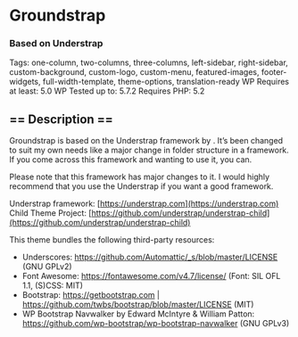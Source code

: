 # Groundstrap 
### Based on Understrap
Tags: one-column, two-columns, three-columns, left-sidebar, right-sidebar, custom-background, custom-logo, custom-menu, featured-images, footer-widgets, full-width-template, theme-options, translation-ready
WP Requires at least: 5.0
WP Tested up to: 5.7.2
Requires PHP: 5.2

## == Description ==
Groundstrap is based on the Understrap framework by . It’s been changed to suit my own needs like a major change in folder structure in a framework. If you come across this framework and wanting to use it, you can. 

Please note that this framework has major changes to it.  I would highly recommend that you use the Understrap if you want a good framework.


Understrap framework: [https://understrap.com](https://understrap.com)
Child Theme Project: [https://github.com/understrap/understrap-child](https://github.com/understrap/understrap-child)

This theme bundles the following third-party resources:
* Underscores: https://github.com/Automattic/_s/blob/master/LICENSE (GNU GPLv2)
* Font Awesome: https://fontawesome.com/v4.7/license/ (Font: SIL OFL 1.1, (S)CSS: MIT)
* Bootstrap: https://getbootstrap.com | https://github.com/twbs/bootstrap/blob/master/LICENSE (MIT)
* WP Bootstrap Navwalker by Edward McIntyre & William Patton: https://github.com/wp-bootstrap/wp-bootstrap-navwalker (GNU GPLv3)
